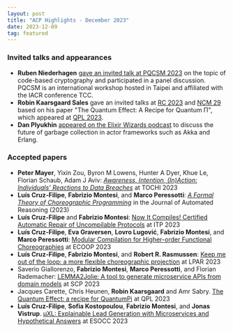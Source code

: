 ```yaml
---
layout: post
title: "ACP Highlights - December 2023"
date: 2023-12-09
tag: featured
---
```


### Invited talks and appearances
- **Ruben Niederhagen** [gave an invited talk at PQCSM 2023](https://www.qsmc.org/pqcsm-workshop-2023-speakers) on the topic of code-based cryptography and participated in a panel discussion. PQCSM is an international workshop hosted in Taipei and affiliated with the IACR conference TCC.
- **Robin Kaarsgaard Sales** gave an invited talks at [RC 2023](https://reversible-computation-2023.github.io/site/programme.html) and [NCM 29](https://ncm29.math.aau.dk) based on his paper "The Quantum Effect: A Recipe for Quantum Π", which appeared at [QPL 2023](https://qpl2023.github.io/accepted/).
- **Dan Plyukhin** [appeared on the Elixir Wizards podcast](https://smartlogic.io/podcast/elixir-wizards/s11-e07-gc-erlang-akka-scala-java/) to discuss the future of garbage collection in actor frameworks such as Akka and Erlang.

### Accepted papers
- **Peter Mayer**, Yixin Zou, Byron M Lowens, Hunter A Dyer, Khue Le, Florian Schaub, Adam J Aviv: [*Awareness, Intention, (In)Action: Individuals’ Reactions to Data Breaches*](https://dl.acm.org/doi/10.1145/3589958) at TOCHI 2023
- **Luís Cruz-Filipe**, **Fabrizio Montesi**, and **Marco Peressotti**: [*A Formal Theory of Choreographic Programming*](https://rdcu.be/dtb6b) in the Journal of Automated Reasoning (2023)
- **Luís Cruz-Filipe** and **Fabrizio Montesi**: [Now It Compiles! Certified Automatic Repair of Uncompilable Protocols](https://drops.dagstuhl.de/entities/document/10.4230/LIPIcs.ITP.2023.11) at ITP 2023
- **Luís Cruz-Filipe**, **Eva Graversen**, **Lovro Lugović**, **Fabrizio Montesi**, and **Marco Peressotti**: [Modular Compilation for Higher-order Functional Choreographies](https://drops.dagstuhl.de/entities/document/10.4230/LIPIcs.ECOOP.2023.7) at ECOOP 2023
- **Luís Cruz-Filipe**, **Fabrizio Montesi**, and **Robert R. Rasmussen**: [Keep me out of the loop: a more flexible choreographic projection](https://doi.org/10.29007/wbw3) at LPAR 2023
- Saverio Giallorenzo, **Fabrizio Montesi**, **Marco Peressotti**, and Florian Rademacher: [LEMMA2Jolie: A tool to generate microservice APIs from domain models](https://www.sciencedirect.com/science/article/pii/S0167642323000382) at SCP 2023
- Jacques Carette, Chris Heunen, **Robin Kaarsgaard** and Amr Sabry. [The Quantum Effect: a recipe for QuantumPi](https://doi.org/10.48550/arXiv.2302.01885) at QPL 2023
- **Luís Cruz-Filipe**, **Sofia Kostopoulou**, **Fabrizio Montesi**, and **Jonas Vistrup**. [μXL: Explainable Lead Generation with Microservices and Hypothetical Answers](https://dl.acm.org/doi/abs/10.1007/978-3-031-46235-1_1) at ESOCC 2023